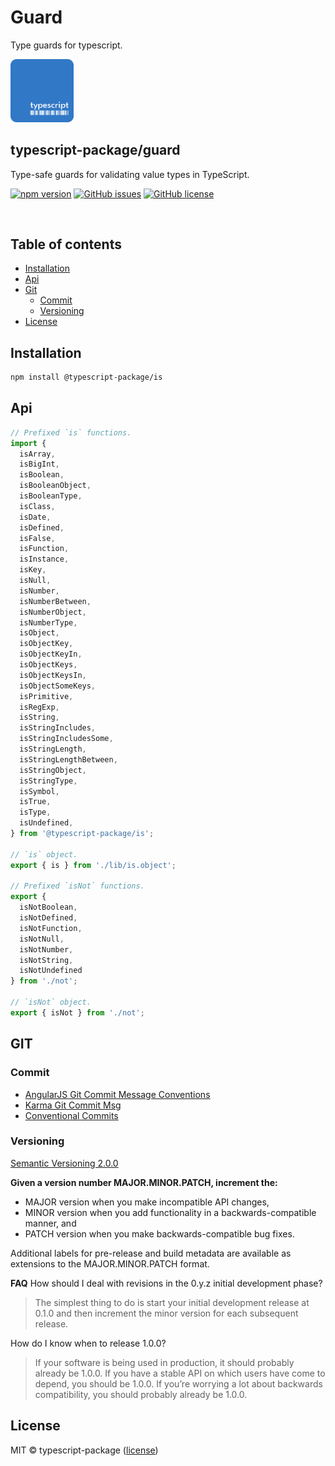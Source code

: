 # Guard

Type guards for typescript.

<a href="https://www.typescriptlang.org/">
  <img
    src="https://raw.githubusercontent.com/typescript-package/core/refs/heads/main/ts-package-barcode-logo-512.png"
    width="20%"
    title="@typescript-package/guard"
  />
</a>

## typescript-package/guard

Type-safe guards for validating value types in TypeScript.

<!-- npm badge -->
[![npm version][typescript-package-npm-badge-svg]][typescript-package-npm-badge]
[![GitHub issues][typescript-package-badge-issues]][typescript-package-issues]
[![GitHub license][typescript-package-badge-license]][typescript-package-license]

<br>

## Table of contents

* [Installation](#installation)
* [Api](#api)
* [Git](#git)
  * [Commit](#commit)
  * [Versioning](#versioning)
* [License](#license)

## Installation

```bash
npm install @typescript-package/is
```

## Api

```typescript
// Prefixed `is` functions.
import {
  isArray,
  isBigInt,
  isBoolean,
  isBooleanObject,
  isBooleanType,
  isClass,
  isDate,
  isDefined,
  isFalse,
  isFunction,
  isInstance,
  isKey,
  isNull,
  isNumber,
  isNumberBetween,
  isNumberObject,
  isNumberType,
  isObject,
  isObjectKey,
  isObjectKeyIn,
  isObjectKeys,
  isObjectKeysIn,
  isObjectSomeKeys,
  isPrimitive,
  isRegExp,
  isString,
  isStringIncludes,
  isStringIncludesSome,
  isStringLength,
  isStringLengthBetween,
  isStringObject,
  isStringType,
  isSymbol,
  isTrue,
  isType,
  isUndefined,
} from '@typescript-package/is';

// `is` object.
export { is } from './lib/is.object';

// Prefixed `isNot` functions.
export {
  isNotBoolean,
  isNotDefined,
  isNotFunction,
  isNotNull,
  isNotNumber,
  isNotString,
  isNotUndefined
} from './not';

// `isNot` object.
export { isNot } from './not';
```

## GIT

### Commit

* [AngularJS Git Commit Message Conventions][git-commit-angular]
* [Karma Git Commit Msg][git-commit-karma]
* [Conventional Commits][git-commit-conventional]

### Versioning

[Semantic Versioning 2.0.0][git-semver]

**Given a version number MAJOR.MINOR.PATCH, increment the:**

* MAJOR version when you make incompatible API changes,
* MINOR version when you add functionality in a backwards-compatible manner, and
* PATCH version when you make backwards-compatible bug fixes.

Additional labels for pre-release and build metadata are available as extensions to the MAJOR.MINOR.PATCH format.

**FAQ**
How should I deal with revisions in the 0.y.z initial development phase?

> The simplest thing to do is start your initial development release at 0.1.0 and then increment the minor version for each subsequent release.

How do I know when to release 1.0.0?

> If your software is being used in production, it should probably already be 1.0.0. If you have a stable API on which users have come to depend, you should be 1.0.0. If you’re worrying a lot about backwards compatibility, you should probably already be 1.0.0.

## License

MIT © typescript-package ([license][typescript-package-license])

<!-- This package: typescript-package  -->
  <!-- GitHub: badges -->
  [typescript-package-badge-issues]: https://img.shields.io/github/issues/typescript-package/guard
  [isscript-package-badge-forks]: https://img.shields.io/github/forks/typescript-package/guard
  [typescript-package-badge-stars]: https://img.shields.io/github/stars/typescript-package/guard
  [typescript-package-badge-license]: https://img.shields.io/github/license/typescript-package/guard
  <!-- GitHub: badges links -->
  [typescript-package-issues]: https://github.com/typescript-package/guard/issues
  [typescript-package-forks]: https://github.com/typescript-package/guard/network
  [typescript-package-license]: https://github.com/typescript-package/guard/blob/master/LICENSE
  [typescript-package-stars]: https://github.com/typescript-package/guard/stargazers
<!-- This package -->

<!-- Package: typescript-package -->
  <!-- npm -->
  [typescript-package-npm-badge-svg]: https://badge.fury.io/js/@typescript-package%2Fguard.svg
  [typescript-package-npm-badge]: https://badge.fury.io/js/@typescript-package%2Fguard

<!-- GIT -->
[git-semver]: http://semver.org/

<!-- GIT: commit -->
[git-commit-angular]: https://gist.github.com/stephenparish/9941e89d80e2bc58a153
[git-commit-karma]: http://karma-runner.github.io/0.10/dev/git-commit-msg.html
[git-commit-conventional]: https://www.conventionalcommits.org/en/v1.0.0/
